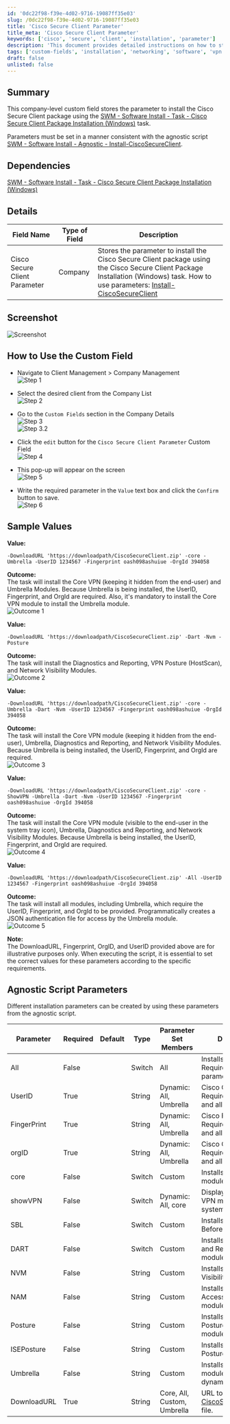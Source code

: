 ```yaml
---
id: '0dc22f98-f39e-4d02-9716-19087ff35e03'
slug: /0dc22f98-f39e-4d02-9716-19087ff35e03
title: 'Cisco Secure Client Parameter'
title_meta: 'Cisco Secure Client Parameter'
keywords: ['cisco', 'secure', 'client', 'installation', 'parameter']
description: 'This document provides detailed instructions on how to store and use the parameter for installing the Cisco Secure Client package through a company-level custom field. It includes dependencies, sample values, and outcomes for various installation configurations.'
tags: ['custom-fields', 'installation', 'networking', 'software', 'vpn']
draft: false
unlisted: false
---
```


## Summary

This company-level custom field stores the parameter to install the Cisco Secure Client package using the [SWM - Software Install - Task - Cisco Secure Client Package Installation (Windows)](/docs/ab05999e-28bb-45af-adac-ba7bf32fd3a4) task.

Parameters must be set in a manner consistent with the agnostic script [SWM - Software Install - Agnostic - Install-CiscoSecureClient](/docs/fc6bcac9-770a-46dc-902c-7176cb1d73ea).

## Dependencies

[SWM - Software Install - Task - Cisco Secure Client Package Installation (Windows)](/docs/ab05999e-28bb-45af-adac-ba7bf32fd3a4)

## Details

| Field Name                      | Type of Field | Description                                                                                                                                                     |
|---------------------------------|----------------|-----------------------------------------------------------------------------------------------------------------------------------------------------------------|
| Cisco Secure Client Parameter    | Company        | Stores the parameter to install the Cisco Secure Client package using the Cisco Secure Client Package Installation (Windows) task. How to use parameters: [Install-CiscoSecureClient](/docs/fc6bcac9-770a-46dc-902c-7176cb1d73ea) |

## Screenshot

![Screenshot](../../../static/img/docs/0dc22f98-f39e-4d02-9716-19087ff35e03/image_1.webp)

## How to Use the Custom Field

- Navigate to Client Management > Company Management  
  ![Step 1](../../../static/img/docs/0dc22f98-f39e-4d02-9716-19087ff35e03/image_2.webp)
  
- Select the desired client from the Company List  
  ![Step 2](../../../static/img/docs/0dc22f98-f39e-4d02-9716-19087ff35e03/image_3.webp)
  
- Go to the `Custom Fields` section in the Company Details  
  ![Step 3](../../../static/img/docs/0dc22f98-f39e-4d02-9716-19087ff35e03/image_4.webp)  
  ![Step 3.2](../../../static/img/docs/0dc22f98-f39e-4d02-9716-19087ff35e03/image_5.webp)
  
- Click the `edit` button for the `Cisco Secure Client Parameter` Custom Field  
  ![Step 4](../../../static/img/docs/0dc22f98-f39e-4d02-9716-19087ff35e03/image_6.webp)
  
- This pop-up will appear on the screen  
  ![Step 5](../../../static/img/docs/0dc22f98-f39e-4d02-9716-19087ff35e03/image_7.webp)
  
- Write the required parameter in the `Value` text box and click the `Confirm` button to save.  
  ![Step 6](../../../static/img/docs/0dc22f98-f39e-4d02-9716-19087ff35e03/image_8.webp)

## Sample Values

**Value:**  
```
-DownloadURL 'https://downloadpath/CiscoSecureClient.zip' -core -Umbrella -UserID 1234567 -Fingerprint oash098ashuiue -OrgId 394058
```
**Outcome:**  
The task will install the Core VPN (keeping it hidden from the end-user) and Umbrella Modules. Because Umbrella is being installed, the UserID, Fingerprint, and OrgId are required. Also, it's mandatory to install the Core VPN module to install the Umbrella module.  
![Outcome 1](../../../static/img/docs/0dc22f98-f39e-4d02-9716-19087ff35e03/image_9.webp)

**Value:**  
```
-DownloadURL 'https://downloadpath/CiscoSecureClient.zip' -Dart -Nvm -Posture
```
**Outcome:**  
The task will install the Diagnostics and Reporting, VPN Posture (HostScan), and Network Visibility Modules.  
![Outcome 2](../../../static/img/docs/0dc22f98-f39e-4d02-9716-19087ff35e03/image_8.webp)

**Value:**  
```
-DownloadURL 'https://downloadpath/CiscoSecureClient.zip' -core -Umbrella -Dart -Nvm -UserID 1234567 -Fingerprint oash098ashuiue -OrgId 394058
```
**Outcome:**  
The task will install the Core VPN module (keeping it hidden from the end-user), Umbrella, Diagnostics and Reporting, and Network Visibility Modules. Because Umbrella is being installed, the UserID, Fingerprint, and OrgId are required.  
![Outcome 3](../../../static/img/docs/0dc22f98-f39e-4d02-9716-19087ff35e03/image_9.webp)

**Value:**  
```
-DownloadURL 'https://downloadpath/CiscoSecureClient.zip' -core -ShowVPN -Umbrella -Dart -Nvm -UserID 1234567 -Fingerprint oash098ashuiue -OrgId 394058
```
**Outcome:**  
The task will install the Core VPN module (visible to the end-user in the system tray icon), Umbrella, Diagnostics and Reporting, and Network Visibility Modules. Because Umbrella is being installed, the UserID, Fingerprint, and OrgId are required.  
![Outcome 4](../../../static/img/docs/0dc22f98-f39e-4d02-9716-19087ff35e03/image_10.webp)

**Value:**  
```
-DownloadURL 'https://downloadpath/CiscoSecureClient.zip' -All -UserID 1234567 -Fingerprint oash098ashuiue -OrgId 394058
```
**Outcome:**  
The task will install all modules, including Umbrella, which require the UserID, Fingerprint, and OrgId to be provided. Programmatically creates a JSON authentication file for access by the Umbrella module.  
![Outcome 5](../../../static/img/docs/0dc22f98-f39e-4d02-9716-19087ff35e03/image_11.webp)

**Note:**  
The DownloadURL, Fingerprint, OrgID, and UserID provided above are for illustrative purposes only. When executing the script, it is essential to set the correct values for these parameters according to the specific requirements.

## Agnostic Script Parameters

Different installation parameters can be created by using these parameters from the agnostic script.  

| Parameter      | Required | Default | Type   | Parameter Set Members | Description                                                                                       |
|----------------|----------|---------|--------|-----------------------|---------------------------------------------------------------------------------------------------|
| All            | False    |         | Switch | All                   | Installs all modules. Requires dynamic parameters.                                               |
| UserID         | True     |         | String | Dynamic: All, Umbrella| Cisco Client ID: Required for Umbrella and all switches.                                        |
| FingerPrint    | True     |         | String | Dynamic: All, Umbrella| Cisco Fingerprint: Required for Umbrella and all switches.                                      |
| orgID          | True     |         | String | Dynamic: All, Umbrella| Cisco Org ID: Required for Umbrella and all switches.                                           |
| core           | False    |         | Switch | Custom                | Installs the Core VPN module.                                                                     |
| showVPN        | False    |         | Switch | Dynamic: All, core    | Displays the Core VPN module in the system tray icon.                                            |
| SBL            | False    |         | Switch | Custom                | Installs the Start Before Login module.                                                          |
| DART           | False    |         | Switch | Custom                | Installs the Diagnostic and Reporting Tool module.                                               |
| NVM            | False    |         | String | Custom                | Installs the Network Visibility module.                                                           |
| NAM            | False    |         | String | Custom                | Installs the Network Access Manager module.                                                       |
| Posture        | False    |         | String | Custom                | Installs the VPN Posture (HostScan) module.                                                     |
| ISEPosture     | False    |         | String | Custom                | Installs the ISE Posture module.                                                                  |
| Umbrella       | False    |         | String | Custom                | Installs the Umbrella module. Requires dynamic parameters.                                        |
| DownloadURL    | True     |         | String | Core, All, Custom, Umbrella | URL to download the [CiscoSecureClient.zip](http://ciscosecureclient.zip/) file.                 |


